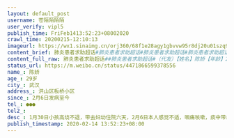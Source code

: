 ```yaml
---
layout: default_post
username: 苍陌陌陌陌
user_verify: vipl5
publish_time: FriFeb1413:52:23+08002020
crawl_time: 20200215-12:10:13
imageurl: https://wx1.sinaimg.cn/orj360/68f1e28agy1gbvvw95r8dj20u01szq92.jpg,https://wx3.sinaimg.cn/orj360/68f1e28agy1gbvvw9r848j20p91hch41.jpg,https://wx1.sinaimg.cn/orj360/68f1e28agy1gbvvwac16wj20p91hctrv.jpg
content_brief: 肺炎患者求助超话#肺炎患者求助超话#肺炎患者求助超话#肺炎患者求助超话# （代发）【姓名】陈娇【年龄】29岁【所在城市】武汉【所在小区、社区】洪山区板桥小区【患病时间】2月6日发病至今【联系方式】●●●【紧急联系人】本人【病情描述】 1月30日小孩高烧不退，带去妇幼住院六 ...全文
content_full_raw: 肺炎患者求助超话##肺炎患者求助超话#（代发）【姓名】陈娇【年龄】29岁【所在城市】武汉【所在小区、社区】洪山区板桥小区【患病时间】2月6日发病至今【联系方式】●●●【紧急联系人】本人【病情描述】1月30日小孩高烧不退，带去妇幼住院六天，2月6日本人感觉不适，咽痛咳嗽，痰中带血。症状和CT确定感染病毒肺炎，医生建议尽快隔离。但社区不管，无法安置隔离和治疗。【需求】家里有小孩和两个老人，请求尽快隔离，避免家庭传染，谢谢🙏
status_url: https://m.weibo.cn/status/4471866599378556
name_: 陈娇
age_: 29岁
city_: 武汉
address_: 洪山区板桥小区
since_: 2月6日发病至今
tel_: ●●●
tel2_: 
desc_: 1月30日小孩高烧不退，带去妇幼住院六天，2月6日本人感觉不适，咽痛咳嗽，痰中带血。症状和CT确定感染病毒肺炎，医生建议尽快隔离。但社区不管，无法安置隔离和治疗。
publish_timestamp: 2020-02-14 13:52:23+08:00
---
```

